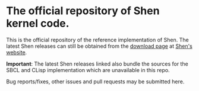 # The official repository of Shen kernel code.

This is the official repository of the reference implementation of Shen. The latest Shen releases can still be obtained from the [download page](http://www.shenlanguage.org/download_form.html) at [Shen's website](http://www.shenlanguage.org).

**Important**: The latest Shen releases linked also bundle the sources for the SBCL and CLisp implementation which are unavailable in this repo.

Bug reports/fixes, other issues and pull requests may be submitted here.